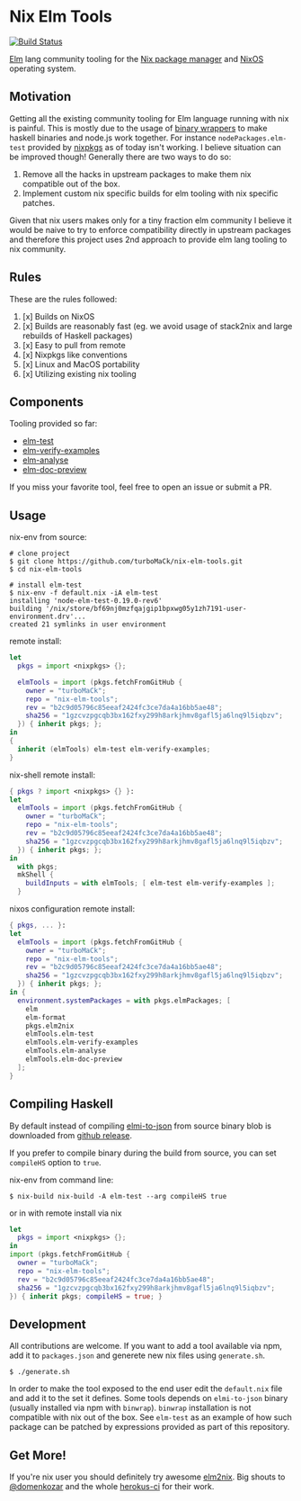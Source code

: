 # Nix Elm Tools

[![Build Status](https://travis-ci.org/turboMaCk/nix-elm-tools.svg?branch=master)](https://travis-ci.org/turboMaCk/nix-elm-tools)

[Elm](https://elm-lang.org/) lang community tooling
for the [Nix package manager](https://nixos.org/nix/) and [NixOS](http://nixos.org)
operating system.

## Motivation

Getting all the existing community tooling for Elm language running with nix is painful.
This is mostly due to the usage of [binary wrappers](https://github.com/avh4/binwrap) to make
haskell binaries and node.js work together. For instance `nodePackages.elm-test`
provided by [nixpkgs](https://github.com/NixOS/nixpkgs) as of today
isn't working. I believe situation can be improved though!
Generally there are two ways to do so:

1. Remove all the hacks in upstream packages to make them nix compatible out of the box.
2. Implement custom nix specific builds for elm tooling with nix specific patches.

Given that nix users makes only for a tiny fraction elm community I believe
it would be naive to try to enforce compatibility directly in upstream packages
and therefore this project uses 2nd approach to provide elm lang tooling to nix community.

## Rules

These are the rules followed:

1. [x] Builds on NixOS
2. [x] Builds are reasonably fast (eg. we avoid usage of stack2nix and large rebuilds of Haskell packages)
3. [x] Easy to pull from remote
4. [x] Nixpkgs like conventions
5. [x] Linux and MacOS portability
6. [x] Utilizing existing nix tooling

## Components

Tooling provided so far:

- [elm-test](https://github.com/rtfeldman/node-test-runner)
- [elm-verify-examples](https://github.com/stoeffel/elm-verify-examples)
- [elm-analyse](https://github.com/stil4m/elm-analyse)
- [elm-doc-preview](https://github.com/dmy/elm-doc-preview)

If you miss your favorite tool, feel free to open an issue or submit a PR.

## Usage

nix-env from source:

```shell
# clone project
$ git clone https://github.com/turboMaCk/nix-elm-tools.git
$ cd nix-elm-tools

# install elm-test
$ nix-env -f default.nix -iA elm-test
installing 'node-elm-test-0.19.0-rev6'
building '/nix/store/bf69nj0mzfqajgip1bpxwg05y1zh7191-user-environment.drv'...
created 21 symlinks in user environment
```

remote install:

```nix
let
  pkgs = import <nixpkgs> {};

  elmTools = import (pkgs.fetchFromGitHub {
    owner = "turboMaCk";
    repo = "nix-elm-tools";
    rev = "b2c9d05796c85eeaf2424fc3ce7da4a16bb5ae48";
    sha256 = "1gzcvzpgcqb3bx162fxy299h8arkjhmv8gafl5ja6lnq9l5iqbzv";
  }) { inherit pkgs; };
in
{
  inherit (elmTools) elm-test elm-verify-examples;
}
```

nix-shell remote install:

```nix
{ pkgs ? import <nixpkgs> {} }:
let
  elmTools = import (pkgs.fetchFromGitHub {
    owner = "turboMaCk";
    repo = "nix-elm-tools";
    rev = "b2c9d05796c85eeaf2424fc3ce7da4a16bb5ae48";
    sha256 = "1gzcvzpgcqb3bx162fxy299h8arkjhmv8gafl5ja6lnq9l5iqbzv";
  }) { inherit pkgs; };
in
  with pkgs;
  mkShell {
    buildInputs = with elmTools; [ elm-test elm-verify-examples ];
  }
```

nixos configuration remote install:

```nix
{ pkgs, ... }:
let
  elmTools = import (pkgs.fetchFromGitHub {
    owner = "turboMaCk";
    repo = "nix-elm-tools";
    rev = "b2c9d05796c85eeaf2424fc3ce7da4a16bb5ae48";
    sha256 = "1gzcvzpgcqb3bx162fxy299h8arkjhmv8gafl5ja6lnq9l5iqbzv";
  }) { inherit pkgs; };
in {
  environment.systemPackages = with pkgs.elmPackages; [
    elm
    elm-format
    pkgs.elm2nix
    elmTools.elm-test
    elmTools.elm-verify-examples
    elmTools.elm-analyse
    elmTools.elm-doc-preview
  ];
}
```

## Compiling Haskell

By default instead of compiling [elmi-to-json]() from source
binary blob is downloaded from [github release]().

If you prefer to compile binary during the build from source,
you can set `compileHS` option to `true`.

nix-env from command line:

```shell
$ nix-build nix-build -A elm-test --arg compileHS true
```

or in with remote install via nix

```nix
let
  pkgs = import <nixpkgs> {};
in
import (pkgs.fetchFromGitHub {
  owner = "turboMaCk";
  repo = "nix-elm-tools";
  rev = "b2c9d05796c85eeaf2424fc3ce7da4a16bb5ae48";
  sha256 = "1gzcvzpgcqb3bx162fxy299h8arkjhmv8gafl5ja6lnq9l5iqbzv";
}) { inherit pkgs; compileHS = true; }
```


## Development

All contributions are welcome. If you want to add a tool available via npm,
add it to `packages.json` and generete new nix files using `generate.sh`.

```
$ ./generate.sh
```

In order to make the tool exposed to the end user
edit the `default.nix` file and add it to the set it defines.
Some tools depends on `elmi-to-json` binary (usually installed
via npm with `binwrap`).
`binwrap` installation is not compatible with nix out of the box.
See `elm-test` as an example of how such package can be patched
by expressions provided as part of this repository.

## Get More!

If you're nix user you should definitely try awesome [elm2nix](https://github.com/hercules-ci/elm2nix).
Big shouts to [@domenkozar](https://github.com/hercules-ci/elm2nix/commits?author=domenkozar)
and the whole [herokus-ci](https://hercules-ci.com/) for their work.
